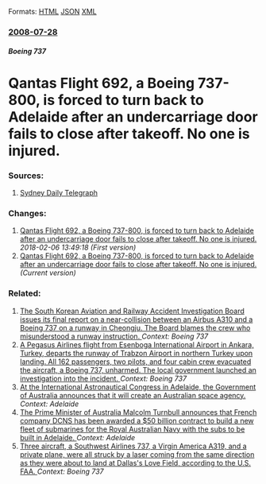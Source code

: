 
Formats: [HTML](/news/2008/07/28/qantas-flight-692-a-boeing-737-800-is-forced-to-turn-back-to-adelaide-after-an-undercarriage-door-fails-to-close-after-takeoff-no-one-is.html)  [JSON](/news/2008/07/28/qantas-flight-692-a-boeing-737-800-is-forced-to-turn-back-to-adelaide-after-an-undercarriage-door-fails-to-close-after-takeoff-no-one-is.json)  [XML](/news/2008/07/28/qantas-flight-692-a-boeing-737-800-is-forced-to-turn-back-to-adelaide-after-an-undercarriage-door-fails-to-close-after-takeoff-no-one-is.xml)  

### [2008-07-28](/news/2008/07/28/index.md)

##### Boeing 737
#  Qantas Flight 692, a Boeing 737-800, is forced to turn back to Adelaide after an undercarriage door fails to close after takeoff. No one is injured. 




### Sources:

1. [Sydney Daily Telegraph](http://www.news.com.au/dailytelegraph/story/0,22049,24092835-5001021,00.html)

### Changes:

1. [ Qantas Flight 692, a Boeing 737-800, is forced to turn back to Adelaide after an undercarriage door fails to close after takeoff. No one is injured. ](/news/2008/07/28/qantas-flight-692-a-boeing-737-800-is-forced-to-turn-back-to-adelaide-after-an-undercarriage-door-fails-to-close-after-takeoff-no-one-i.md) _2018-02-06 13:49:18 (First version)_
1. [ Qantas Flight 692, a Boeing 737-800, is forced to turn back to Adelaide after an undercarriage door fails to close after takeoff. No one is injured. ](/news/2008/07/28/qantas-flight-692-a-boeing-737-800-is-forced-to-turn-back-to-adelaide-after-an-undercarriage-door-fails-to-close-after-takeoff-no-one-is.md) _(Current version)_

### Related:

1. [The South Korean Aviation and Railway Accident Investigation Board issues its final report on a near-collision between an Airbus A310 and a Boeing 737 on a runway in Cheongju. The Board blames the crew who misunderstood a runway instruction. ](/news/2018/03/27/the-south-korean-aviation-and-railway-accident-investigation-board-issues-its-final-report-on-a-near-collision-between-an-airbus-a310-and-a.md) _Context: Boeing 737_
2. [A Pegasus Airlines flight from Esenboga International Airport in Ankara, Turkey, departs the runway of Trabzon Airport in northern Turkey upon landing. All 162 passengers, two pilots, and four cabin crew evacuated the aircraft, a Boeing 737, unharmed. The local government launched an investigation into the incident. ](/news/2018/01/13/a-pegasus-airlines-flight-from-esenboaa-international-airport-in-ankara-turkey-departs-the-runway-of-trabzon-airport-in-northern-turkey-u.md) _Context: Boeing 737_
3. [At the International Astronautical Congress in Adelaide, the Government of Australia announces that it will create an Australian space agency. ](/news/2017/09/25/at-the-international-astronautical-congress-in-adelaide-the-government-of-australia-announces-that-it-will-create-an-australian-space-agenc.md) _Context: Adelaide_
4. [The Prime Minister of Australia Malcolm Turnbull announces that French company DCNS has been awarded a $50 billion contract to build a new fleet of submarines for the Royal Australian Navy with the subs to be built in Adelaide. ](/news/2016/04/26/the-prime-minister-of-australia-malcolm-turnbull-announces-that-french-company-dcns-has-been-awarded-a-50-billion-contract-to-build-a-new-f.md) _Context: Adelaide_
5. [Three aircraft, a Southwest Airlines 737, a Virgin America A319, and a private plane, were all struck by a laser coming from the same direction as they were about to land at Dallas's Love Field, according to the U.S. FAA. ](/news/2015/11/11/three-aircraft-a-southwest-airlines-737-a-virgin-america-a319-and-a-private-plane-were-all-struck-by-a-laser-coming-from-the-same-direct.md) _Context: Boeing 737_
